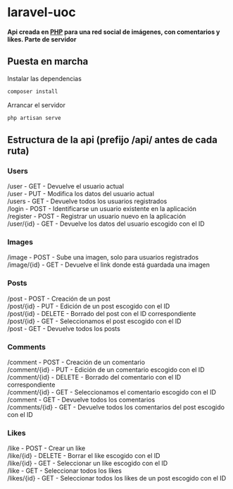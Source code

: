 # laravel-uoc
__Api creada en [PHP](https://www.php.net/) para una red social de imágenes, con comentarios y likes. Parte de servidor__  
   
## Puesta en marcha   
   
Instalar las dependencias 
```bash
composer install
```
   
Arrancar el servidor
```bash
php artisan serve
```
   
## Estructura de la api (prefijo /api/ antes de cada ruta)   

### Users  
   
/user	- GET - Devuelve el usuario actual      
/user	- PUT - Modifica los datos del usuario actual   
/users -	GET -	Devuelve todos los usuarios registrados   
/login -	POST - Identificarse un usuario existente en la aplicación   
/register -	POST - Registrar un usuario nuevo en la aplicación   
/user/{id} - GET - Devuelve los datos del usuario escogido con el ID   
        
### Images   
   
/image - POST - Sube una imagen, solo para usuarios registrados    
/image/{id} - GET - Devuelve el link donde está guardada una imagen   
   
### Posts   
   
/post - POST - Creación de un post   
/post/{id} - PUT - Edición de un post escogido con el ID   
/post/{id} - DELETE - Borrado del post con el ID correspondiente   
/post/{id} - GET - Seleccionamos el post escogido con el ID   
/post - GET - Devuelve todos los posts   
   
### Comments   
   
/comment - POST - Creación de un comentario   
/comment/{id} - PUT - Edición de un comentario escogido con el ID   
/comment/{id} - DELETE - Borrado del comentario con el ID correspondiente   
/comment/{id} - GET - Seleccionamos el comentario escogido con el ID   
/comment - GET - Devuelve todos los comentarios   
/comments/{id} - GET - Devuelve todos los comentarios del post escogido con el ID   
   
### Likes   
   
/like - POST - Crear un like   
/like/{id} - DELETE - Borrar el like escogido con el ID   
/like/{id} - GET - Seleccionar un like escogido con el ID   
/like - GET - Seleccionar todos los likes   
/likes/{id} - GET - Seleccionar todos los likes de un post escogido con el ID   
   
